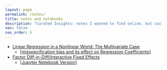 ```yaml
---
layout: page
permalink: /notes/
title: notes and notebooks 
description: "Curated Insights: notes I wanted to find online, but couldn't" 
nav: false
nav_order: 5
---
```


- [Linear Regression in a Nonlinear World: The Multivariate Case](/assets/pdf/yitzhakiMultivarite05272023.pdf) 
    - [[misspecification bias and its effect on Regression Coefficients](/assets/notebooks/GeneralizedYitzhakiExamples.ipynb)]
- [Factor Diff-in-Diff/Interactive Fixed Effects](/assets/notebooks/FactorDiff-in-Diff.ipynb) 
    - [[Jupyter Notebook Version](/assets/notebooks/FactorDiff-in-Diff.ipynb)]

